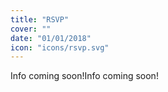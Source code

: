 ```yaml
---
title: "RSVP"
cover: ""
date: "01/01/2018"
icon: "icons/rsvp.svg"
---
```


Info coming soon!Info coming soon!
